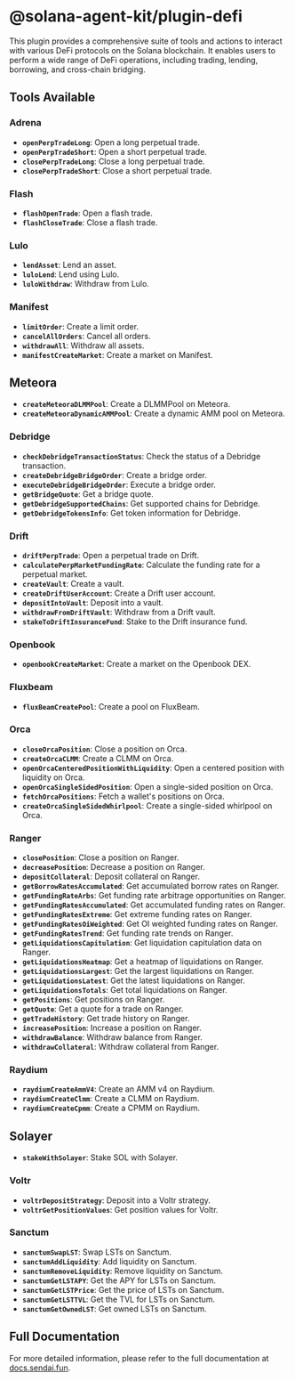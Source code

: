 # @solana-agent-kit/plugin-defi

This plugin provides a comprehensive suite of tools and actions to interact with various DeFi protocols on the Solana blockchain. It enables users to perform a wide range of DeFi operations, including trading, lending, borrowing, and cross-chain bridging.

## Tools Available

### Adrena
- **`openPerpTradeLong`**: Open a long perpetual trade.
- **`openPerpTradeShort`**: Open a short perpetual trade.
- **`closePerpTradeLong`**: Close a long perpetual trade.
- **`closePerpTradeShort`**: Close a short perpetual trade.

### Flash
- **`flashOpenTrade`**: Open a flash trade.
- **`flashCloseTrade`**: Close a flash trade.

### Lulo
- **`lendAsset`**: Lend an asset.
- **`luloLend`**: Lend using Lulo.
- **`luloWithdraw`**: Withdraw from Lulo.

### Manifest
- **`limitOrder`**: Create a limit order.
- **`cancelAllOrders`**: Cancel all orders.
- **`withdrawAll`**: Withdraw all assets.
- **`manifestCreateMarket`**: Create a market on Manifest.

## Meteora

- **`createMeteoraDLMMPool`**: Create a DLMMPool on Meteora.
- **`createMeteoraDynamicAMMPool`**: Create a dynamic AMM pool on Meteora.

### Debridge
- **`checkDebridgeTransactionStatus`**: Check the status of a Debridge transaction.
- **`createDebridgeBridgeOrder`**: Create a bridge order.
- **`executeDebridgeBridgeOrder`**: Execute a bridge order.
- **`getBridgeQuote`**: Get a bridge quote.
- **`getDebridgeSupportedChains`**: Get supported chains for Debridge.
- **`getDebridgeTokensInfo`**: Get token information for Debridge.

### Drift
- **`driftPerpTrade`**: Open a perpetual trade on Drift.
- **`calculatePerpMarketFundingRate`**: Calculate the funding rate for a perpetual market.
- **`createVault`**: Create a vault.
- **`createDriftUserAccount`**: Create a Drift user account.
- **`depositIntoVault`**: Deposit into a vault.
- **`withdrawFromDriftVault`**: Withdraw from a Drift vault.
- **`stakeToDriftInsuranceFund`**: Stake to the Drift insurance fund.

### Openbook
- **`openbookCreateMarket`**: Create a market on the Openbook DEX.

### Fluxbeam
- **`fluxBeamCreatePool`**: Create a pool on FluxBeam.

### Orca
- **`closeOrcaPosition`**: Close a position on Orca.
- **`createOrcaCLMM`**: Create a CLMM on Orca.
- **`openOrcaCenteredPositionWithLiquidity`**: Open a centered position with liquidity on Orca.
- **`openOrcaSingleSidedPosition`**: Open a single-sided position on Orca.
- **`fetchOrcaPositions`**: Fetch a wallet's positions on Orca.
- **`createOrcaSingleSidedWhirlpool`**: Create a single-sided whirlpool on Orca.

### Ranger
- **`closePosition`**: Close a position on Ranger.
- **`decreasePosition`**: Decrease a position on Ranger.
- **`depositCollateral`**: Deposit collateral on Ranger.
- **`getBorrowRatesAccumulated`**: Get accumulated borrow rates on Ranger.
- **`getFundingRateArbs`**: Get funding rate arbitrage opportunities on Ranger.
- **`getFundingRatesAccumulated`**: Get accumulated funding rates on Ranger.
- **`getFundingRatesExtreme`**: Get extreme funding rates on Ranger.
- **`getFundingRatesOiWeighted`**: Get OI weighted funding rates on Ranger.
- **`getFundingRatesTrend`**: Get funding rate trends on Ranger.
- **`getLiquidationsCapitulation`**: Get liquidation capitulation data on Ranger.
- **`getLiquidationsHeatmap`**: Get a heatmap of liquidations on Ranger.
- **`getLiquidationsLargest`**: Get the largest liquidations on Ranger.
- **`getLiquidationsLatest`**: Get the latest liquidations on Ranger.
- **`getLiquidationsTotals`**: Get total liquidations on Ranger.
- **`getPositions`**: Get positions on Ranger.
- **`getQuote`**: Get a quote for a trade on Ranger.
- **`getTradeHistory`**: Get trade history on Ranger.
- **`increasePosition`**: Increase a position on Ranger.
- **`withdrawBalance`**: Withdraw balance from Ranger.
- **`withdrawCollateral`**: Withdraw collateral from Ranger.

### Raydium
- **`raydiumCreateAmmV4`**: Create an AMM v4 on Raydium.
- **`raydiumCreateClmm`**: Create a CLMM on Raydium.
- **`raydiumCreateCpmm`**: Create a CPMM on Raydium.

## Solayer
- **`stakeWithSolayer`**: Stake SOL with Solayer.

### Voltr
- **`voltrDepositStrategy`**: Deposit into a Voltr strategy.
- **`voltrGetPositionValues`**: Get position values for Voltr.

### Sanctum
- **`sanctumSwapLST`**: Swap LSTs on Sanctum.
- **`sanctumAddLiquidity`**: Add liquidity on Sanctum.
- **`sanctumRemoveLiquidity`**: Remove liquidity on Sanctum.
- **`sanctumGetLSTAPY`**: Get the APY for LSTs on Sanctum.
- **`sanctumGetLSTPrice`**: Get the price of LSTs on Sanctum.
- **`sanctumGetLSTTVL`**: Get the TVL for LSTs on Sanctum.
- **`sanctumGetOwnedLST`**: Get owned LSTs on Sanctum.

## Full Documentation

For more detailed information, please refer to the full documentation at [docs.sendai.fun](https://docs.sendai.fun).
